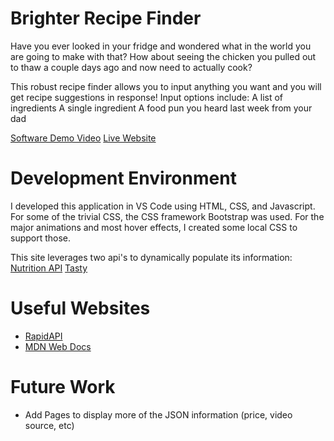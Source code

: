 # Brighter Recipe Finder
Have you ever looked in your fridge and wondered what in the world you are going to make with that? 
How about seeing the chicken you pulled out to thaw a couple days ago and now need to actually cook?

This robust recipe finder allows you to input anything you want and you will get recipe suggestions in response!
Input options include:
  A list of ingredients
  A single ingredient
  A food pun you heard last week from your dad 


[Software Demo Video]()
[Live Website](https://jacebright.github.io/Brighter-Recipe-Finder/src/)

# Development Environment

I developed this application in VS Code using HTML, CSS, and Javascript. For some of the trivial CSS, the CSS 
framework Bootstrap was used. For the major animations and most hover effects, I created some local CSS to support those.

This site leverages two api's to dynamically populate its information:
  [Nutrition API](https://api-ninjas.com/api/nutrition)
  [Tasty](https://rapidapi.com/apidojo/api/tasty)

# Useful Websites

- [RapidAPI](https://rapidapi.com/)
- [MDN Web Docs](https://developer.mozilla.org/en-US/docs/Web/CSS/CSS_animations)

# Future Work

- Add Pages to display more of the JSON information (price, video source, etc)
